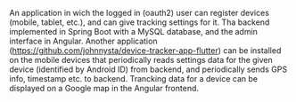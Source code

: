 An application in wich the logged in (oauth2) user can register devices (mobile, tablet, etc.), and can give tracking settings for it.
Tha backend implemented in Spring Boot with a MySQL database, and the admin interface in Angular.
Another application (https://github.com/johnnysta/device-tracker-app-flutter) can be installed on the mobile devices that periodically reads settings data for the given device (identified by Android ID) from backend,
and periodically sends GPS info, timestamp etc. to backend.
Trancking data for a device can be displayed on a Google map in the Angular frontend.
